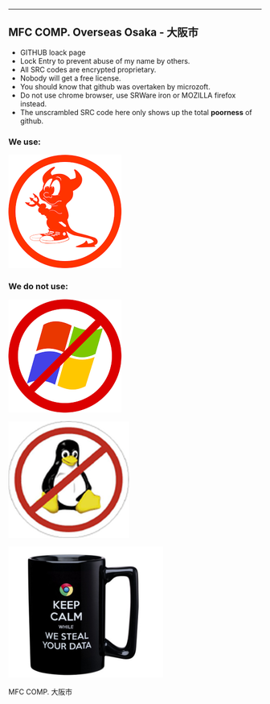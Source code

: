 ---

## MFC COMP. Overseas Osaka - 大阪市

* GITHUB loack page
* Lock Entry to prevent abuse of my name by others.
* All SRC codes are encrypted proprietary.
* Nobody will get a free license.
* You should know that github was overtaken by microzoft.
* Do not use chrome browser, use SRWare iron or MOZILLA firefox instead.
* The unscrambled SRC code here only shows up the total **poorness** of github.


### We use:


![use bsd](assets/images/bsd.png)


### We do not use:


![no windoze](assets/images/no_win.png)

![no linux](assets/images/no_linux.png)

![no chrome](assets/images/no_chrome.png)


MFC COMP. 大阪市

